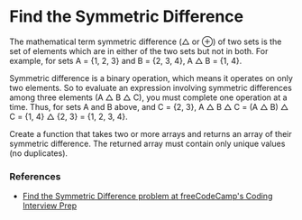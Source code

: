 <h1>Find the Symmetric Difference</h1>

<p>The mathematical term symmetric difference (△ or ⊕) of two sets is the set of elements which are in either of the two sets but not in both. For example, for sets A = {1, 2, 3} and B = {2, 3, 4}, A △ B = {1, 4}.</p>


<p>Symmetric difference is a binary operation, which means it operates on only two elements. So to evaluate an expression involving symmetric differences among three elements (A △ B △ C), you must complete one operation at a time. Thus, for sets A and B above, and C = {2, 3}, A △ B △ C = (A △ B) △ C = {1, 4} △ {2, 3} = {1, 2, 3, 4}.</p>

<p>Create a function that takes two or more arrays and returns an array of their symmetric difference. The returned array must contain only unique values (no duplicates).</p>

<h3>References</h3>

<ul>
  <li><a href="https://www.freecodecamp.org/learn/coding-interview-prep/algorithms/find-the-symmetric-difference">
    Find the Symmetric Difference problem at freeCodeCamp's Coding Interview Prep
  </a></li>
</ul>
